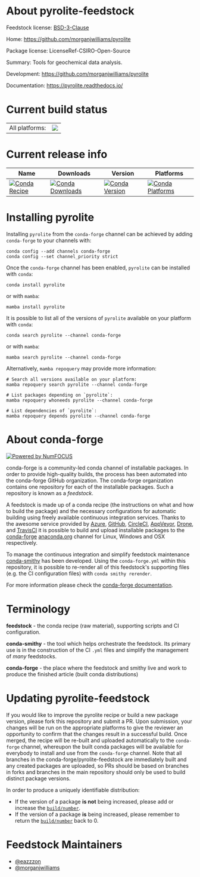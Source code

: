 About pyrolite-feedstock
========================

Feedstock license: [BSD-3-Clause](https://github.com/conda-forge/pyrolite-feedstock/blob/main/LICENSE.txt)

Home: https://github.com/morganjwilliams/pyrolite

Package license: LicenseRef-CSIRO-Open-Source

Summary: Tools for geochemical data analysis.

Development: https://github.com/morganjwilliams/pyrolite

Documentation: https://pyrolite.readthedocs.io/

Current build status
====================


<table><tr><td>All platforms:</td>
    <td>
      <a href="https://dev.azure.com/conda-forge/feedstock-builds/_build/latest?definitionId=14933&branchName=main">
        <img src="https://dev.azure.com/conda-forge/feedstock-builds/_apis/build/status/pyrolite-feedstock?branchName=main">
      </a>
    </td>
  </tr>
</table>

Current release info
====================

| Name | Downloads | Version | Platforms |
| --- | --- | --- | --- |
| [![Conda Recipe](https://img.shields.io/badge/recipe-pyrolite-green.svg)](https://anaconda.org/conda-forge/pyrolite) | [![Conda Downloads](https://img.shields.io/conda/dn/conda-forge/pyrolite.svg)](https://anaconda.org/conda-forge/pyrolite) | [![Conda Version](https://img.shields.io/conda/vn/conda-forge/pyrolite.svg)](https://anaconda.org/conda-forge/pyrolite) | [![Conda Platforms](https://img.shields.io/conda/pn/conda-forge/pyrolite.svg)](https://anaconda.org/conda-forge/pyrolite) |

Installing pyrolite
===================

Installing `pyrolite` from the `conda-forge` channel can be achieved by adding `conda-forge` to your channels with:

```
conda config --add channels conda-forge
conda config --set channel_priority strict
```

Once the `conda-forge` channel has been enabled, `pyrolite` can be installed with `conda`:

```
conda install pyrolite
```

or with `mamba`:

```
mamba install pyrolite
```

It is possible to list all of the versions of `pyrolite` available on your platform with `conda`:

```
conda search pyrolite --channel conda-forge
```

or with `mamba`:

```
mamba search pyrolite --channel conda-forge
```

Alternatively, `mamba repoquery` may provide more information:

```
# Search all versions available on your platform:
mamba repoquery search pyrolite --channel conda-forge

# List packages depending on `pyrolite`:
mamba repoquery whoneeds pyrolite --channel conda-forge

# List dependencies of `pyrolite`:
mamba repoquery depends pyrolite --channel conda-forge
```


About conda-forge
=================

[![Powered by
NumFOCUS](https://img.shields.io/badge/powered%20by-NumFOCUS-orange.svg?style=flat&colorA=E1523D&colorB=007D8A)](https://numfocus.org)

conda-forge is a community-led conda channel of installable packages.
In order to provide high-quality builds, the process has been automated into the
conda-forge GitHub organization. The conda-forge organization contains one repository
for each of the installable packages. Such a repository is known as a *feedstock*.

A feedstock is made up of a conda recipe (the instructions on what and how to build
the package) and the necessary configurations for automatic building using freely
available continuous integration services. Thanks to the awesome service provided by
[Azure](https://azure.microsoft.com/en-us/services/devops/), [GitHub](https://github.com/),
[CircleCI](https://circleci.com/), [AppVeyor](https://www.appveyor.com/),
[Drone](https://cloud.drone.io/welcome), and [TravisCI](https://travis-ci.com/)
it is possible to build and upload installable packages to the
[conda-forge](https://anaconda.org/conda-forge) [anaconda.org](https://anaconda.org/)
channel for Linux, Windows and OSX respectively.

To manage the continuous integration and simplify feedstock maintenance
[conda-smithy](https://github.com/conda-forge/conda-smithy) has been developed.
Using the ``conda-forge.yml`` within this repository, it is possible to re-render all of
this feedstock's supporting files (e.g. the CI configuration files) with ``conda smithy rerender``.

For more information please check the [conda-forge documentation](https://conda-forge.org/docs/).

Terminology
===========

**feedstock** - the conda recipe (raw material), supporting scripts and CI configuration.

**conda-smithy** - the tool which helps orchestrate the feedstock.
                   Its primary use is in the construction of the CI ``.yml`` files
                   and simplify the management of *many* feedstocks.

**conda-forge** - the place where the feedstock and smithy live and work to
                  produce the finished article (built conda distributions)


Updating pyrolite-feedstock
===========================

If you would like to improve the pyrolite recipe or build a new
package version, please fork this repository and submit a PR. Upon submission,
your changes will be run on the appropriate platforms to give the reviewer an
opportunity to confirm that the changes result in a successful build. Once
merged, the recipe will be re-built and uploaded automatically to the
`conda-forge` channel, whereupon the built conda packages will be available for
everybody to install and use from the `conda-forge` channel.
Note that all branches in the conda-forge/pyrolite-feedstock are
immediately built and any created packages are uploaded, so PRs should be based
on branches in forks and branches in the main repository should only be used to
build distinct package versions.

In order to produce a uniquely identifiable distribution:
 * If the version of a package **is not** being increased, please add or increase
   the [``build/number``](https://docs.conda.io/projects/conda-build/en/latest/resources/define-metadata.html#build-number-and-string).
 * If the version of a package **is** being increased, please remember to return
   the [``build/number``](https://docs.conda.io/projects/conda-build/en/latest/resources/define-metadata.html#build-number-and-string)
   back to 0.

Feedstock Maintainers
=====================

* [@eazzzon](https://github.com/eazzzon/)
* [@morganjwilliams](https://github.com/morganjwilliams/)

